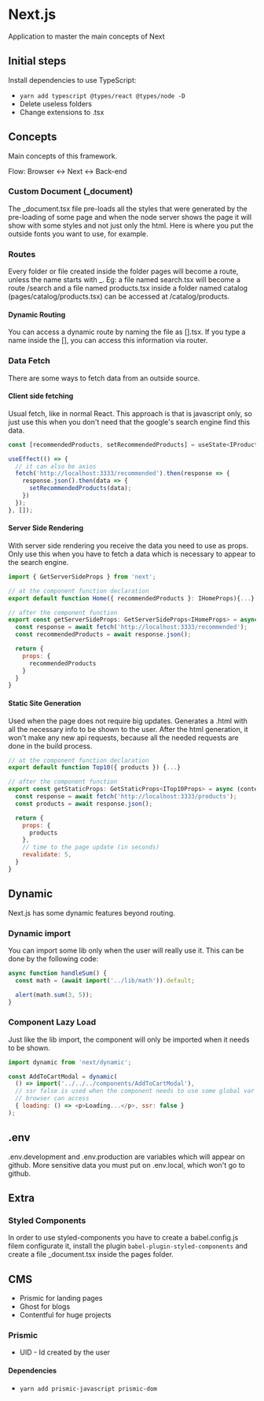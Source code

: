 # Next.js
Application to master the main concepts of Next

## Initial steps
Install dependencies to use TypeScript:
- `yarn add typescript @types/react @types/node -D`
- Delete useless folders
- Change extensions to .tsx

## Concepts
Main concepts of this framework.

Flow: Browser <-> Next <-> Back-end

### Custom Document (_document)
The _document.tsx file pre-loads all the styles that were generated by the pre-loading of some page and when the node server shows the page it will show with some styles and not just only the html. Here is where you put the outside fonts you want to use, for example.

### Routes
Every folder or file created inside the folder pages will become a route, unless the name starts with _. Eg: a file named search.tsx will become a route /search and a file named products.tsx inside a folder named catalog (pages/catalog/products.tsx) can be accessed at /catalog/products.

#### Dynamic Routing
You can access a dynamic route by naming the file as [].tsx. If you type a name inside the [], you can access this information via router.

### Data Fetch
There are some ways to fetch data from an outside source.

#### Client side fetching
Usual fetch, like in normal React. This approach is that is javascript only, so just use this when you don't need that the google's search engine find this data.

```js
const [recommendedProducts, setRecommendedProducts] = useState<IProduct[]>([]);

useEffect(() => {
  // it can also be axios
  fetch('http://localhost:3333/recommended').then(response => {
    response.json().then(data => {
      setRecommendedProducts(data);
    })
  });
}, []);
```

#### Server Side Rendering
With server side rendering you receive the data you need to use as props. Only use this when you have to fetch a data which is necessary to appear to the search engine.
```js
import { GetServerSideProps } from 'next';

// at the component function declaration
export default function Home({ recommendedProducts }: IHomeProps){...}

// after the component function
export const getServerSideProps: GetServerSideProps<IHomeProps> = async () => {
  const response = await fetch('http://localhost:3333/recommended');
  const recommendedProducts = await response.json();

  return {
    props: {
      recommendedProducts
    }
  }
}
```

#### Static Site Generation
Used when the page does not require big updates. Generates a .html with all the necessary info to be shown to the user. After the html generation, it won't make any new api requests, because all the needed requests are done in the build process.

```js
// at the component function declaration
export default function Top10({ products }) {...}

// after the component function
export const getStaticProps: GetStaticProps<ITop10Props> = async (context) => {
  const response = await fetch('http://localhost:3333/products');
  const products = await response.json();

  return {
    props: {
      products
    },
    // time to the page update (in seconds)
    revalidate: 5,
  }
}
```

## Dynamic
Next.js has some dynamic features beyond routing.

### Dynamic import
You can import some lib only when the user will really use it. This can be done by the following code:
```js
async function handleSum() {
  const math = (await import('../lib/math')).default;

  alert(math.sum(3, 5));
}
```
### Component Lazy Load
Just like the lib import, the component will only be imported when it needs to be shown.
```js
import dynamic from 'next/dynamic';

const AddToCartModal = dynamic(
  () => import('../../../components/AddToCartModal'),
  // ssr false is used when the component needs to use some global var that only the
  // browser can access
  { loading: () => <p>Loading...</p>, ssr: false }
);
```

## .env
.env.development and .env.production are variables which will appear on github. More sensitive data you must put on .env.local, which won't go to github.

## Extra
### Styled Components
In order to use styled-components you have to create a babel.config.js filem configurate it, install the plugin `babel-plugin-styled-components` and create a file _document.tsx inside the pages folder.

## CMS
- Prismic for landing pages
- Ghost for blogs
- Contentful for huge projects

### Prismic
- UID - Id created by the user

#### Dependencies
- `yarn add prismic-javascript prismic-dom`
